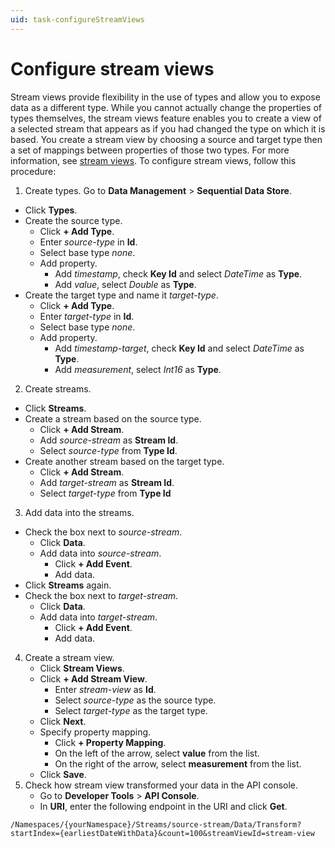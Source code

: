 ```yaml
---
uid: task-configureStreamViews
---
```


# Configure stream views
Stream views provide flexibility in the use of types and allow you to expose data as a different type. 
While you cannot actually change the properties of types themselves, the stream views feature enables you to create a view of a selected stream that appears as if you had changed the type on which it is based. You create a stream view by choosing a source and target type then a set of mappings between properties of those two types.
For more information, see [stream views](xref:WhatOCSdoes#stream-views). To configure stream views, follow this procedure:

1. Create types. Go to **Data Management** > **Sequential Data Store**.
  - Click **Types**.
  - Create the source type. 
      - Click **+ Add Type**.
      - Enter *source-type* in **Id**.
      - Select base type *none*.
      - Add property.
        - Add *timestamp*, check **Key Id** and select *DateTime* as **Type**.
        - Add *value*, select *Double* as **Type**.
  - Create the target type and name it *target-type*.
      - Click **+ Add Type**.
      - Enter *target-type* in **Id**.
      - Select base type *none*.
      - Add property.
        - Add *timestamp-target*, check **Key Id** and select *DateTime* as **Type**.
        - Add *measurement*, select *Int16* as **Type**. 
2. Create streams.
  - Click **Streams**.
  - Create a stream based on the source type.
    - Click **+ Add Stream**. 
    - Add *source-stream* as **Stream Id**.
    - Select *source-type* from **Type Id**.
  - Create another stream based on the target type. 
    - Click **+ Add Stream**.
    - Add *target-stream* as **Stream Id**.
    - Select *target-type* from **Type Id**
3. Add data into the streams. 
  - Check the box next to *source-stream*.
    - Click **Data**.
    - Add data into *source-stream*.
      - Click **+ Add Event**.
      - Add data. 
  - Click **Streams** again. 
  - Check the box next to *target-stream*.  
    - Click **Data**.  
    - Add data into *target-stream*.
      - Click **+ Add Event**.
      - Add data. 
4. Create a stream view.
   - Click **Stream Views**.
   - Click **+ Add Stream View**.
     - Enter *stream-view* as **Id**.
     - Select *source-type* as the source type.
     - Select *target-type* as the target type.
   - Click **Next**. 
   - Specify property mapping. 
     - Click **+ Property Mapping**.
     - On the left of the arrow, select **value** from the list.  
     - On the right of the arrow, select **measurement** from the list.
   - Click **Save**.
5. Check how stream view transformed your data in the API console. 
   - Go to **Developer Tools** > **API Console**.
   - In **URI**, enter the following endpoint in the URI and click **Get**.
```text
/Namespaces/{yourNamespace}/Streams/source-stream/Data/Transform?startIndex={earliestDateWithData}&count=100&streamViewId=stream-view
```

